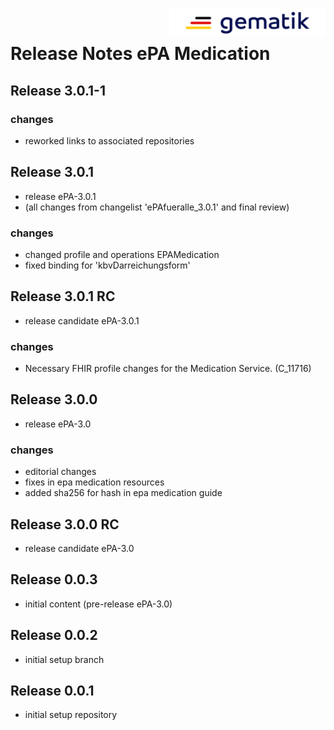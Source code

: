 <img align="right" width="250" height="47" src="images/Gematik_Logo_Flag_With_Background.png"/> <br/>    
 
# Release Notes ePA Medication
## Release 3.0.1-1
### changes
- reworked links to associated repositories
## Release 3.0.1
- release ePA-3.0.1
- (all changes from changelist 'ePAfueralle_3.0.1' and final review)
### changes
- changed profile and operations EPAMedication
- fixed binding for 'kbvDarreichungsform'
## Release 3.0.1 RC
- release candidate ePA-3.0.1
### changes
- Necessary FHIR profile changes for the Medication Service. (C_11716)
## Release 3.0.0
- release ePA-3.0
### changes
- editorial changes
- fixes in epa medication resources
- added sha256 for hash in epa medication guide
## Release 3.0.0 RC
- release candidate ePA-3.0
## Release 0.0.3
- initial content (pre-release ePA-3.0)
## Release 0.0.2
- initial setup branch
## Release 0.0.1
- initial setup repository
